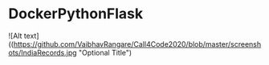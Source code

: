 # DockerPythonFlask

![Alt text]((https://github.com/VaibhavRangare/Call4Code2020/blob/master/screenshots/IndiaRecords.jpg "Optional Title")